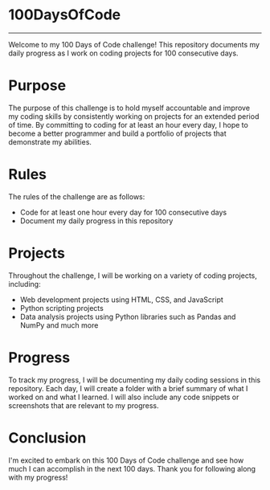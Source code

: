 # 100DaysOfCode
---

Welcome to my 100 Days of Code challenge! This repository documents my daily progress as I work on coding projects for 100 consecutive days.

# Purpose
The purpose of this challenge is to hold myself accountable and improve my coding skills by consistently working on projects for an extended period of time. By committing to coding for at least an hour every day, I hope to become a better programmer and build a portfolio of projects that demonstrate my abilities.

# Rules
The rules of the challenge are as follows:

- Code for at least one hour every day for 100 consecutive days
- Document my daily progress in this repository

# Projects
Throughout the challenge, I will be working on a variety of coding projects, including:

- Web development projects using HTML, CSS, and JavaScript
- Python scripting projects
- Data analysis projects using Python libraries such as Pandas and NumPy
and much more

# Progress
To track my progress, I will be documenting my daily coding sessions in this repository. Each day, I will create a folder with a brief summary of what I worked on and what I learned. I will also include any code snippets or screenshots that are relevant to my progress.

# Conclusion
I'm excited to embark on this 100 Days of Code challenge and see how much I can accomplish in the next 100 days. Thank you for following along with my progress!
